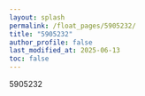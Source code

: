 ```yaml
---
layout: splash
permalink: /float_pages/5905232/
title: "5905232"
author_profile: false
last_modified_at: 2025-06-13
toc: false
---
```

 
5905232
